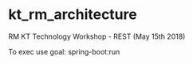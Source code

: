 # kt_rm_architecture
RM KT Technology Workshop - REST (May 15th 2018)

To exec use goal: spring-boot:run
